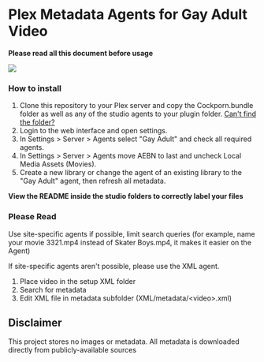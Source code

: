 # Plex Metadata Agents for Gay Adult Video
**Please read all this document before usage**

![](https://raw.githubusercontent.com/acvigue/pgma/master/images/preview.gif)
### How to install
1. Clone this repository to your Plex server and copy the Cockporn.bundle folder as well as any of the studio agents to your plugin folder. [Can't find the folder?](https://support.plex.tv/hc/en-us/articles/201106098-How-do-I-find-the-Plug-Ins-folder)
2. Login to the web interface and open settings.
3. In Settings > Server > Agents select "Gay Adult" and check all required agents.
4. In Settings > Server > Agents move AEBN to last and uncheck Local Media Assets (Movies).
5. Create a new library or change the agent of an existing library to the "Gay Adult" agent, then refresh all metadata.

**View the README inside the studio folders to correctly label your files**

### Please Read
Use site-specific agents if possible, limit search queries (for example, name your movie 3321.mp4 instead of Skater Boys.mp4, it makes it easier on the Agent)

If site-specific agents aren't possible, please use the XML agent.
1. Place video in the setup XML folder
2. Search for metadata
3. Edit XML file in metadata subfolder (XML/metadata/&lt;video&gt;.xml)

## Disclaimer
This project stores no images or metadata. All metadata is downloaded directly from publicly-available sources

